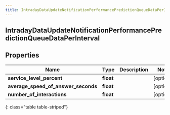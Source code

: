 ```yaml
---
title: IntradayDataUpdateNotificationPerformancePredictionQueueDataPerInterval
---
```

## IntradayDataUpdateNotificationPerformancePredictionQueueDataPerInterval

## Properties

|Name | Type | Description | Notes|
|------------ | ------------- | ------------- | -------------|
| **service_level_percent** | **float** |  | [optional] |
| **average_speed_of_answer_seconds** | **float** |  | [optional] |
| **number_of_interactions** | **float** |  | [optional] |
{: class="table table-striped"}


